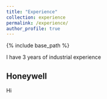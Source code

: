 ```yaml
---
title: "Experience"
collection: experience
permalink: /experience/
author_profile: true
---
```


{% include base_path %}

I have 3 years of industrial experience
## Honeywell

Hi 